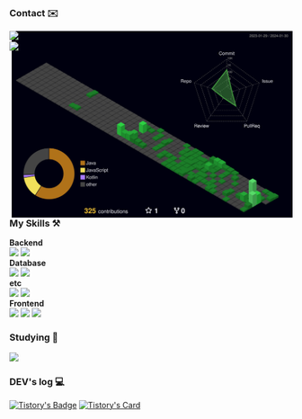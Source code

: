 <!--
헤더
https://github.com/kyechan99/capsule-render/blob/master/docs/README_kr.md

<div align="center">
    
![header](https://capsule-render.vercel.app/api?type=waving&color=0072CD&text=&animation=twinkling&height=100)
[![Typing SVG](https://readme-typing-svg.demolab.com?font=Alkatra&weight=1000&size=30&duration=3000&pause=7&color=4F4F4F&center=true&vCenter=false&multiline=true&repeat=true&width=1000&height=100&lines=Welcome+to+HuijinKang+GitHub!👋)](https://git.io/typing-svg)
</div>
-->

### Contact ✉️
<img src='./profile-3d-contrib/profile-night-green.svg' width='500px' align="right">

<div style="display:flex; flex-direction:column; align-items:flex-start;">
    <a href="mailto:rkd8527@naver.com">
        <img src="https://img.shields.io/badge/NAVER MAIL-03C75A?style=flat-square&logo=Naver&logoColor=white"> 
    </a>
    <a href="mailto:rkd8527@gmail.com">
        <img src="https://img.shields.io/badge/Gmail-EA4335?style=flat-square&logo=Gmail&logoColor=white"> 
    </a>
</div>

### My Skills ⚒️
<div style="display:flex; flex-direction:column; align-items:flex-start;">
    <strong>Backend</strong>
    <div>
        <img src="https://img.shields.io/badge/Java-007396?style=for-the-badge&logo=Java&logoColor=white">
        <img src="https://img.shields.io/badge/Spring Boot-6DB33F?style=for-the-badge&logo=spring boot&logoColor=white">
    </div>
    <strong>Database</strong>
    <div>
        <img src="https://img.shields.io/badge/mysql-4479A1?style=flat-square&logo=mysql&logoColor=white"> 
        <img src="https://img.shields.io/badge/oracle-F80000?style=flat-square&logo=oracle&logoColor=white"> 
    </div>
    <strong>etc</strong>
    <div>
        <img src="https://img.shields.io/badge/linux-FCC624?style=flat-square&logo=linux&logoColor=black"> 
        <img src="https://img.shields.io/badge/Naver Cloud Platform-03C75A?style=flat-square&logo=Naver&logoColor=white"> 
    </div>
    <strong>Frontend</strong>
    <div>
        <img src="https://img.shields.io/badge/html5-E34F26?style=flat-square&logo=html5&logoColor=white"> 
        <img src="https://img.shields.io/badge/css-1572`B6?style=flat-square&logo=css3&logoColor=white">
        <img src="https://img.shields.io/badge/Thymeleaf-005F0F?style=flat-square&logo=Thymeleaf&logoColor=white"> 
    </div>
</div>

### Studying 📖
<img src="https://img.shields.io/badge/Kotlin-7F52FF?style=for-the-badge&logo=kotlin&logoColor=white">

### DEV's log 💻
[![Tistory's Badge](https://github-readme-tistory-card.vercel.app/api/badge?name={Tistory}&theme={dark})](https://github.com/loosie/github-readme-tistory-card)
[![Tistory's Card](https://github-readme-tistory-card.vercel.app/api/badge?name={rkd8527}&postId={default}&theme={santorini})](https://github.com/loosie/github-readme-tistory-card)

<!--
    <a href="https://velog.io/@huijin">
        <img src="https://img.shields.io/badge/Velog-20c997?style=for-the-badge&logo=Vimeo&logoColor=white"> 
    </a>

[![Velog's GitHub stats](https://velog-readme-stats.vercel.app/api?name=huijin)](https://velog.io/@huijin)
-->
